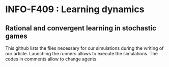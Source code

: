 # INFO-F409 : Learning dynamics
## Rational and convergent learning in stochastic games

This github lists the files necessary for our simulations during the writing of our article.
Launching the runners allows to execute the simulations. The codes in comments allow to change agents.

